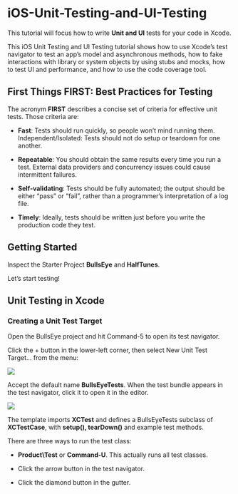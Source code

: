 # iOS-Unit-Testing-and-UI-Testing

This tutorial will focus how to write **Unit and UI** tests for your code in Xcode.

This iOS Unit Testing and UI Testing tutorial shows how to use Xcode’s test navigator to test an app’s model and asynchronous methods, how to fake interactions with library or system objects by using stubs and mocks, how to test UI and performance, and how to use the code coverage tool.

## First Things FIRST: Best Practices for Testing
The acronym **FIRST** describes a concise set of criteria for effective unit tests. 
Those criteria are:

* **Fast**: Tests should run quickly, so people won’t mind running them.
Independent/Isolated: Tests should not do setup or teardown for one another.

* **Repeatable**: You should obtain the same results every time you run a test. External data providers and concurrency issues could cause intermittent failures.

* **Self-validating**: Tests should be fully automated; the output should be either “pass” or “fail”, rather than a programmer’s interpretation of a log file.

* **Timely**: Ideally, tests should be written just before you write the production code they test.

## Getting Started

Inspect the Starter Project **BullsEye** and **HalfTunes**.

Let’s start testing!

## Unit Testing in Xcode
### Creating a Unit Test Target
Open the BullsEye project and hit Command-5 to open its test navigator.

Click the + button in the lower-left corner, then select New Unit Test Target… from the menu:

![](https://github.com/virtualforce/iOS-Unit-Testing-and-UI-Testing/blob/master/images/1.png?raw=true)

Accept the default name **BullsEyeTests**. When the test bundle appears in the test navigator, click it to open it in the editor.

![](https://github.com/virtualforce/iOS-Unit-Testing-and-UI-Testing/blob/master/images/2.png?raw=true)

The template imports **XCTest** and defines a BullsEyeTests subclass of **XCTestCase**, with **setup(), tearDown()** and example test methods.

There are three ways to run the test class:

* **Product\Test** or **Command-U**. This actually runs all test classes.

* Click the arrow button in the test navigator.

* Click the diamond button in the gutter.

